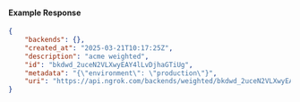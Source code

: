 <!-- Code generated for API Clients. DO NOT EDIT. -->

#### Example Response

```json
{
	"backends": {},
	"created_at": "2025-03-21T10:17:25Z",
	"description": "acme weighted",
	"id": "bkdwd_2uceN2VLXwyEAY4lLvDjhaGTiUg",
	"metadata": "{\"environment\": \"production\"}",
	"uri": "https://api.ngrok.com/backends/weighted/bkdwd_2uceN2VLXwyEAY4lLvDjhaGTiUg"
}
```
